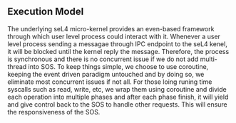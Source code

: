 ## Execution Model

The underlying seL4 micro-kernel provides an even-based framework through which user level process could interact with it. Whenever a user level process sending a messagae through IPC endpoint to the seL4 kenel, it will be blocked until the kernel reply the message. Therefore, the process is synchronous and there is no concurrent issue if we do not add multi-thread into SOS. To keep things simple, we choose to use coroutine, keeping the event driven paradigm untouched and by doing so, we eliminate most concurrent issues if not all. For those loing runing time syscalls such as read, write, etc, we wrap them using coroutine and divide each operation into multiple phases and after each phase finish, it will yield and give control back to the SOS to handle other requests. This will ensure the responsiveness of the SOS.
